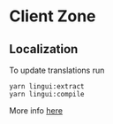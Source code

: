 # Client Zone

## Localization

To update translations run

```
yarn lingui:extract
yarn lingui:compile
```

More info
[here](https://betterprogramming.pub/react-app-internationalization-with-linguijs-9486ccd80e07)